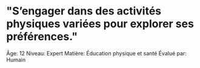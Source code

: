 # "S’engager dans des activités physiques variées pour explorer ses préférences."

Âge: 12
Niveau: Expert
Matière: Éducation physique et santé
Évalué par: Humain